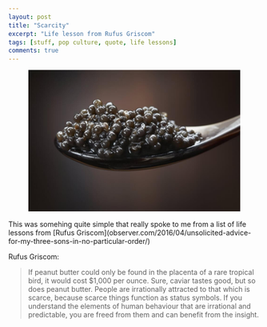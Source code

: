 ```yaml
---
layout: post
title: "Scarcity"
excerpt: "Life lesson from Rufus Griscom"
tags: [stuff, pop culture, quote, life lessons]
comments: true
---
```

<figure>
	<img src="/images/posts/2016/scarcity.jpg">
</figure>
This was somehing quite simple that really spoke to me from a list of life lessons from [Rufus Griscom](observer.com/2016/04/unsolicited-advice-for-my-three-sons-in-no-particular-order/)

Rufus Griscom:

> If peanut butter could only be found in the placenta of a rare tropical bird, it would cost $1,000 per ounce. Sure, caviar tastes good, but so does peanut butter. People are irrationally attracted to that which is scarce, because scarce things function as status symbols. If you understand the elements of human behaviour that are irrational and predictable, you are freed from them and can benefit from the insight.
